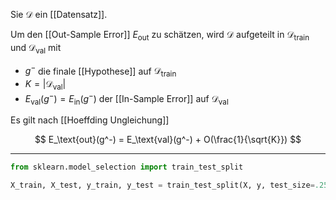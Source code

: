 Sie $\mathcal{D}$ ein [[Datensatz]].

Um den [[Out-Sample Error]] $E_\text{out}$ zu schätzen, wird $\mathcal{D}$ aufgeteilt in $\mathcal{D}_\text{train}$ und $\mathcal{D}_\text{val}$ mit
- $g^-$ die finale [[Hypothese]] auf $\mathcal{D}_\text{train}$
- $K = |\mathcal{D}_\text{val}|$
- $E_\text{val}(g^-) = E_\text{in}(g^-)$ der [[In-Sample Error]] auf $\mathcal{D}_\text{val}$

Es gilt nach [[Hoeffding Ungleichung]]

$$
	E_\text{out}(g^-) = E_\text{val}(g^-) + O(\frac{1}{\sqrt{K}})
$$

---

```py
from sklearn.model_selection import train_test_split
```

```py
X_train, X_test, y_train, y_test = train_test_split(X, y, test_size=.25)
```